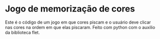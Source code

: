 <h1> Jogo de memorização de cores </h1>
Este é o código de um jogo em que cores piscam e o usuário deve clicar nas cores na ordem em que elas piscaram. Feito com python com o auxilio da biblioteca flet.
